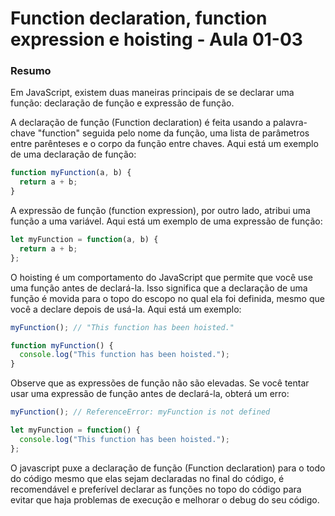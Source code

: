 <!--
Antes de publicar a issue, lembre-se de clicar na aba "Preview", para visualizar se a formatação está correta =)
-->

<!-- Escreva/insira as imagens após essa linha -->

# Function declaration, function expression e hoisting - Aula 01-03

### Resumo

Em JavaScript, existem duas maneiras principais de se declarar uma função: declaração de função e expressão de função.

A declaração de função (Function declaration) é feita usando a palavra-chave "function" seguida pelo nome da função, uma lista de parâmetros entre parênteses e o corpo da função entre chaves. Aqui está um exemplo de uma declaração de função:

```javascript
function myFunction(a, b) {
  return a + b;
}
```

A expressão de função (function expression), por outro lado, atribui uma função a uma variável. Aqui está um exemplo de uma expressão de função:

```javascript
let myFunction = function(a, b) {
  return a + b;
};
```

O hoisting é um comportamento do JavaScript que permite que você use uma função antes de declará-la. Isso significa que a declaração de uma função é movida para o topo do escopo no qual ela foi definida, mesmo que você a declare depois de usá-la. Aqui está um exemplo:

```javascript
myFunction(); // "This function has been hoisted."

function myFunction() {
  console.log("This function has been hoisted.");
}
```

Observe que as expressões de função não são elevadas. Se você tentar usar uma expressão de função antes de declará-la, obterá um erro:

```javascript
myFunction(); // ReferenceError: myFunction is not defined

let myFunction = function() {
  console.log("This function has been hoisted.");
};
```

O javascript puxe a declaração de função (Function declaration) para o todo do código mesmo que elas sejam declaradas no final do código, é recomendável e preferível declarar as funções  no topo do código para evitar que haja problemas de execução e melhorar o debug do seu código.
